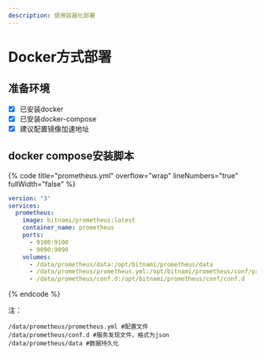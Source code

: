 ```yaml
---
description: 使用容器化部署
---
```


# Docker方式部署

## 准备环境

* [x] 已安装docker
* [x] 已安装docker-compose
* [x] 建议配置镜像加速地址

## docker compose安装脚本

{% code title="prometheus.yml" overflow="wrap" lineNumbers="true" fullWidth="false" %}
```yaml
version: "3"
services:
  prometheus:
    image: bitnami/prometheus:latest
    container_name: prometheus
    ports:
      - 9100:9100
      - 9090:9090
    volumes:
      - /data/prometheus/data:/opt/bitnami/prometheus/data
      - /data/prometheus/prometheus.yml:/opt/bitnami/prometheus/conf/prometheus.yml
      - /data/prometheus/conf.d:/opt/bitnami/prometheus/conf/conf.d
```
{% endcode %}

注：

```
/data/prometheus/prometheus.yml #配置文件
/data/prometheus/conf.d #服务发现文件，格式为json
/data/prometheus/data #数据持久化
```
